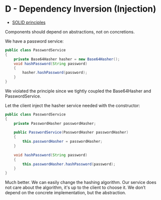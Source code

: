 # D - Dependency Inversion (Injection)

- [SOLID principles](README.md)

Components should depend on abstractions, not on concretions.

We have a password service:

```java
public class PasswordService
{
    private Base64Hasher hasher = new Base64Hasher();
    void hashPassword(String password)
    {
        hasher.hashPassword(password);
    }
}
```

We violated the principle since we tightly coupled the Base64Hasher and PasswordService.

Let the client inject the hasher service needed with the constructor:

```java
public class PasswordService
{
    private PasswordHasher passwordHasher;
    
    public PasswordService(PasswordHasher passwordHasher)
    {
        this.passwordHasher = passwordHasher;
    }
    
    void hashPassword(String password)
    {
        this.passwordHasher.hashPassword(password);
    }
}
```

Much better. We can easily change the hashing algorithm. Our service does not care about the algorithm, it's up to the client to choose it. We don’t depend on the concrete implementation, but the abstraction.
